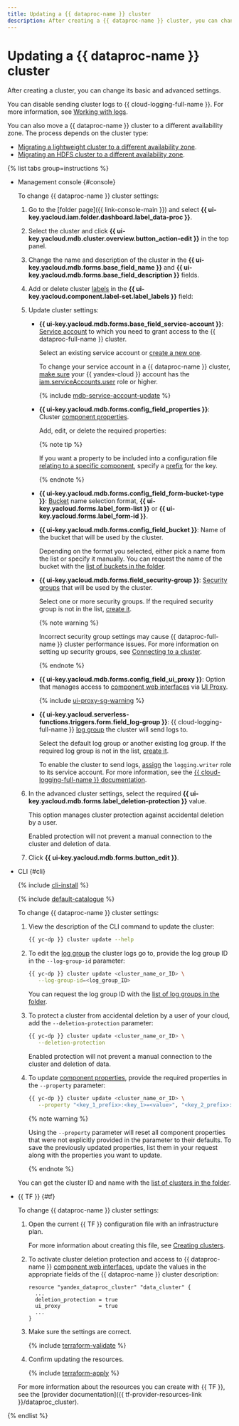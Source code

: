 ```yaml
---
title: Updating a {{ dataproc-name }} cluster
description: After creating a {{ dataproc-name }} cluster, you can change its basic and advanced settings.
---
```


# Updating a {{ dataproc-name }} cluster

After creating a cluster, you can change its basic and advanced settings.


You can disable sending cluster logs to {{ cloud-logging-full-name }}. For more information, see [Working with logs](logging.md#disable-logs).


You can also move a {{ dataproc-name }} cluster to a different availability zone. The process depends on the cluster type:

* [Migrating a lightweight cluster to a different availability zone](migration-to-an-availability-zone.md).
* [Migrating an HDFS cluster to a different availability zone](../tutorials/hdfs-cluster-migration.md).

{% list tabs group=instructions %}

- Management console {#console}

    To change {{ dataproc-name }} cluster settings:

    1. Go to the [folder page]({{ link-console-main }}) and select **{{ ui-key.yacloud.iam.folder.dashboard.label_data-proc }}**.
    1. Select the cluster and click **{{ ui-key.yacloud.mdb.cluster.overview.button_action-edit }}** in the top panel.
    1. Change the name and description of the cluster in the **{{ ui-key.yacloud.mdb.forms.base_field_name }}** and **{{ ui-key.yacloud.mdb.forms.base_field_description }}** fields.
    1. Add or delete cluster [labels](../../resource-manager/concepts/labels.md) in the **{{ ui-key.yacloud.component.label-set.label_labels }}** field:
    1. Update cluster settings:

        * **{{ ui-key.yacloud.mdb.forms.base_field_service-account }}**: [Service account](../../iam/concepts/users/service-accounts.md) to which you need to grant access to the {{ dataproc-full-name }} cluster.

            Select an existing service account or [create a new one](../../iam/operations/sa/create.md).

            To change your service account in a {{ dataproc-name }} cluster, [make sure](../../iam/operations/roles/get-assigned-roles.md) your {{ yandex-cloud }} account has the [iam.serviceAccounts.user](../../iam/security/index.md#iam-serviceAccounts-user) role or higher.

            {% include [mdb-service-account-update](../../_includes/mdb/service-account-update.md) %}

        * **{{ ui-key.yacloud.mdb.forms.config_field_properties }}**: Cluster [component properties](../concepts/settings-list.md).

            Add, edit, or delete the required properties:

            {% note tip %}

            If you want a property to be included into a configuration file [relating to a specific component](../concepts/settings-list.md#available-properties), specify a [prefix](../concepts/settings-list.md) for the key.

            {% endnote %}

        * **{{ ui-key.yacloud.mdb.forms.config_field_form-bucket-type }}**: [Bucket](../../storage/concepts/bucket.md) name selection format, **{{ ui-key.yacloud.forms.label_form-list }}** or **{{ ui-key.yacloud.forms.label_form-id }}**.

        * **{{ ui-key.yacloud.mdb.forms.config_field_bucket }}**: Name of the bucket that will be used by the cluster.

            Depending on the format you selected, either pick a name from the list or specify it manually. You can request the name of the bucket with the [list of buckets in the folder](../../storage/operations/buckets/get-info.md#get-information).

        * **{{ ui-key.yacloud.mdb.forms.field_security-group }}**: [Security groups](../concepts/network.md#security-groups) that will be used by the cluster.

            Select one or more security groups. If the required security group is not in the list, [create it](../../vpc/operations/security-group-create.md).

            {% note warning %}

            Incorrect security group settings may cause {{ dataproc-full-name }} cluster performance issues. For more information on setting up security groups, see [Connecting to a cluster](./connect.md#configuring-security-groups).

            {% endnote %}

        * **{{ ui-key.yacloud.mdb.forms.config_field_ui_proxy }}**: Option that manages access to [component web interfaces](../concepts/interfaces.md) via [UI Proxy](./connect-interfaces.md#ui-proxy).

            {% include [ui-proxy-sg-warning](../../_includes/data-processing/ui-proxy-sg-warning.md) %}

        * **{{ ui-key.yacloud.serverless-functions.triggers.form.field_log-group }}**: {{ cloud-logging-full-name }} [log group](../../logging/concepts/log-group.md) the cluster will send logs to.

            Select the default log group or another existing log group. If the required log group is not in the list, [create it](../../logging/operations/create-group.md).

            To enable the cluster to send logs, [assign](../../iam/operations/roles/grant.md) the `logging.writer` role to its service account. For more information, see the [{{ cloud-logging-full-name }} documentation](../../logging/security/index.md).

    1. In the advanced cluster settings, select the required **{{ ui-key.yacloud.mdb.forms.label_deletion-protection }}** value.

        This option manages cluster protection against accidental deletion by a user.

        Enabled protection will not prevent a manual connection to the cluster and deletion of data.

    1. Click **{{ ui-key.yacloud.mdb.forms.button_edit }}**.

- CLI {#cli}

    {% include [cli-install](../../_includes/cli-install.md) %}

    {% include [default-catalogue](../../_includes/default-catalogue.md) %}

    To change {{ dataproc-name }} cluster settings:

    1. View the description of the CLI command to update the cluster:

        ```bash
        {{ yc-dp }} cluster update --help
        ```

    
    1. To edit the [log group](../../logging/concepts/log-group.md) the cluster logs go to, provide the log group ID in the `--log-group-id` parameter:

        ```bash
        {{ yc-dp }} cluster update <cluster_name_or_ID> \
           --log-group-id=<log_group_ID>
        ```

        You can request the log group ID with the [list of log groups in the folder](../../logging/operations/list.md).


    1. To protect a cluster from accidental deletion by a user of your cloud, add the `--deletion-protection` parameter:

        ```bash
        {{ yc-dp }} cluster update <cluster_name_or_ID> \
           --deletion-protection
        ```

        Enabled protection will not prevent a manual connection to the cluster and deletion of data.

    1. To update [component properties](../concepts/settings-list.md), provide the required properties in the `--property` parameter:

        ```bash
        {{ yc-dp }} cluster update <cluster_name_or_ID> \
           --property "<key_1_prefix>:<key_1>=<value>", "<key_2_prefix>:<key_2>=<value>", ...
        ```

        {% note warning %}

        Using the `--property` parameter will reset all component properties that were not explicitly provided in the parameter to their defaults. To save the previously updated properties, list them in your request along with the properties you want to update.

        {% endnote %}

    You can get the cluster ID and name with the [list of clusters in the folder](./cluster-list.md#list).

- {{ TF }} {#tf}

    To change {{ dataproc-name }} cluster settings:

    1. Open the current {{ TF }} configuration file with an infrastructure plan.

        For more information about creating this file, see [Creating clusters](cluster-create.md).

    1. To activate cluster deletion protection and access to {{ dataproc-name }} [component web interfaces](../concepts/interfaces.md), update the values in the appropriate fields of the {{ dataproc-name }} cluster description:

        ```hcl
        resource "yandex_dataproc_cluster" "data_cluster" {
          ...
          deletion_protection = true
          ui_proxy            = true
          ...
        }
        ```

    1. Make sure the settings are correct.

        {% include [terraform-validate](../../_includes/mdb/terraform/validate.md) %}

    1. Confirm updating the resources.

        {% include [terraform-apply](../../_includes/mdb/terraform/apply.md) %}

    For more information about the resources you can create with {{ TF }}, see the [provider documentation]({{ tf-provider-resources-link }}/dataproc_cluster).

{% endlist %}
